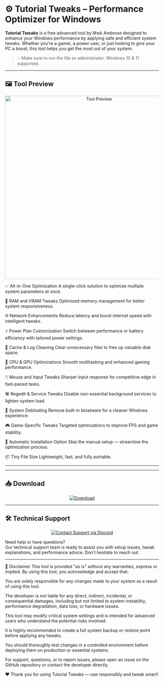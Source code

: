 # ⚙️ Tutorial Tweaks – Performance Optimizer for Windows

**Tutorial Tweaks** is a free advanced tool by Mwk Ambrose designed to enhance your Windows performance by applying safe and efficient system tweaks. Whether you're a gamer, a power user, or just looking to give your PC a boost, this tool helps you get the most out of your system.

> 💡 Make sure to run the file as administrator. Windows 10 & 11 supported.

---

## 🖼️ Tool Preview

<p align="center">
  <img src="https://github.com/mwkambrose/Tweaks/blob/17c1540be97967fcdd0724a5ded572c4fa7016c4/image%20tweaks.jpg" alt="Tool Preview" width="600">
</p>



✅ All-in-One Optimization
A single-click solution to optimize multiple system parameters at once.

🧠 RAM and VRAM Tweaks
Optimized memory management for better system responsiveness.

🌐 Network Enhancements
Reduce latency and boost internet speed with intelligent tweaks.

⚡ Power Plan Customization
Switch between performance or battery efficiency with tailored power settings.

🧹 Cache & Log Cleaning
Clear unnecessary files to free up valuable disk space.

🧬 CPU & GPU Optimizations
Smooth multitasking and enhanced gaming performance.

🖱️ Mouse and Input Tweaks
Sharper input response for competitive edge in fast-paced tasks.

🛠️ Regedit & Service Tweaks
Disable non-essential background services to lighten system load.

🚫 System Debloating
Remove built-in bloatware for a cleaner Windows experience.

🎮 Game-Specific Tweaks
Targeted optimizations to improve FPS and game stability.

🔧 Automatic Installation Option
Skip the manual setup — streamline the optimization process.

📦 Tiny File Size
Lightweight, fast, and fully portable.



---



---

## 📥 Download

<p align="center">
  <a href="https://github.com/yourusername/yourrepo/releases/download/v1.0.0/TutorialTweaks.exe">
    <img src="https://img.shields.io/badge/⬇️ Download-red?style=for-the-badge&logo=windows" alt="Download">
  </a>
</p>

---

## 🛠️ Technical Support

<p align="center">
  <a href="https://discord.gg/5vEKmkyYfy" target="_blank">
    <img src="https://img.shields.io/badge/Contact_Support-blue?style=for-the-badge&logo=discord&logoColor=white" alt="Contact Support via Discord">
  </a>
</p>

Need help or have questions?  
Our technical support team is ready to assist you with setup issues, tweak explanations, and performance advice. Don’t hesitate to reach out.

---

📌 Disclaimer
This tool is provided "as is" without any warranties, express or implied. By using this tool, you acknowledge and accept that:

You are solely responsible for any changes made to your system as a result of using this tool.

The developer is not liable for any direct, indirect, incidental, or consequential damages, including but not limited to system instability, performance degradation, data loss, or hardware issues.

This tool may modify critical system settings and is intended for advanced users who understand the potential risks involved.

It is highly recommended to create a full system backup or restore point before applying any tweaks.

You should thoroughly test changes in a controlled environment before deploying them on production or essential systems.

For support, questions, or to report issues, please open an issue on the GitHub repository or contact the developer directly.

❤️ Thank you for using Tutorial Tweaks — use responsibly and tweak smart!

